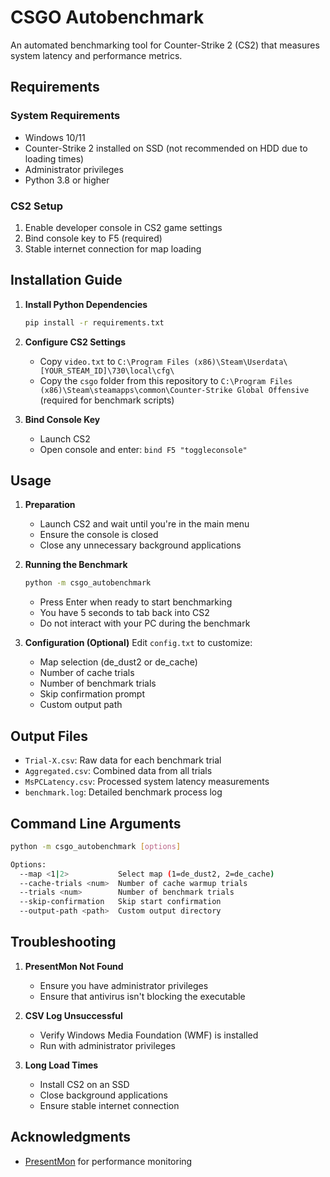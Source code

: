 # CSGO Autobenchmark

An automated benchmarking tool for Counter-Strike 2 (CS2) that measures system latency and performance metrics.

## Requirements

### System Requirements
- Windows 10/11
- Counter-Strike 2 installed on SSD (not recommended on HDD due to loading times)
- Administrator privileges
- Python 3.8 or higher

### CS2 Setup
1. Enable developer console in CS2 game settings
2. Bind console key to F5 (required)
3. Stable internet connection for map loading

## Installation Guide

1. **Install Python Dependencies**
   ```bash
   pip install -r requirements.txt
   ```

2. **Configure CS2 Settings**
   - Copy `video.txt` to `C:\Program Files (x86)\Steam\Userdata\[YOUR_STEAM_ID]\730\local\cfg\`
   - Copy the `csgo` folder from this repository to `C:\Program Files (x86)\Steam\steamapps\common\Counter-Strike Global Offensive` (required for benchmark scripts)

3. **Bind Console Key**
   - Launch CS2
   - Open console and enter: `bind F5 "toggleconsole"`

## Usage

1. **Preparation**
   - Launch CS2 and wait until you're in the main menu
   - Ensure the console is closed
   - Close any unnecessary background applications

2. **Running the Benchmark**
   ```bash
   python -m csgo_autobenchmark
   ```
   - Press Enter when ready to start benchmarking
   - You have 5 seconds to tab back into CS2
   - Do not interact with your PC during the benchmark

3. **Configuration (Optional)**
   Edit `config.txt` to customize:
   - Map selection (de_dust2 or de_cache)
   - Number of cache trials
   - Number of benchmark trials
   - Skip confirmation prompt
   - Custom output path

## Output Files

- `Trial-X.csv`: Raw data for each benchmark trial
- `Aggregated.csv`: Combined data from all trials
- `MsPCLatency.csv`: Processed system latency measurements
- `benchmark.log`: Detailed benchmark process log

## Command Line Arguments

```bash
python -m csgo_autobenchmark [options]

Options:
  --map <1|2>           Select map (1=de_dust2, 2=de_cache)
  --cache-trials <num>  Number of cache warmup trials
  --trials <num>        Number of benchmark trials
  --skip-confirmation   Skip start confirmation
  --output-path <path>  Custom output directory
```

## Troubleshooting

1. **PresentMon Not Found**
   - Ensure you have administrator privileges
   - Ensure that antivirus isn't blocking the executable

2. **CSV Log Unsuccessful**
   - Verify Windows Media Foundation (WMF) is installed
   - Run with administrator privileges

3. **Long Load Times**
   - Install CS2 on an SSD
   - Close background applications
   - Ensure stable internet connection

## Acknowledgments

- [PresentMon](https://github.com/GameTechDev/PresentMon) for performance monitoring

